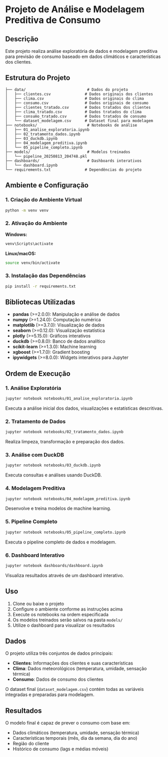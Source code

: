 # Projeto de Análise e Modelagem Preditiva de Consumo

## Descrição

Este projeto realiza análise exploratória de dados e modelagem preditiva para previsão de consumo baseado em dados climáticos e características dos clientes.

## Estrutura do Projeto

```
├── data/                           # Dados do projeto
│   ├── clientes.csv               # Dados originais dos clientes
│   ├── clima.csv                  # Dados originais do clima
│   ├── consumo.csv                # Dados originais de consumo
│   ├── clientes_tratado.csv       # Dados tratados dos clientes
│   ├── clima_tratado.csv          # Dados tratados do clima
│   ├── consumo_tratado.csv        # Dados tratados de consumo
│   └── dataset_modelagem.csv      # Dataset final para modelagem
├── notebooks/                      # Notebooks de análise
│   ├── 01_analise_exploratoria.ipynb
│   ├── 02_tratamento_dados.ipynb
│   ├── 03_duckdb.ipynb
│   ├── 04_modelagem_preditiva.ipynb
│   └── 05_pipeline_completo.ipynb
├── models/                         # Modelos treinados
│   └── pipeline_20250813_204748.pkl
├── dashboards/                     # Dashboards interativos
│   └── dashboard.ipynb
└── requirements.txt               # Dependências do projeto
```

## Ambiente e Configuração

### 1. Criação do Ambiente Virtual

```bash
python -m venv venv
```

### 2. Ativação do Ambiente

**Windows:**
```bash
venv\Scripts\activate
```

**Linux/macOS:**
```bash
source venv/bin/activate
```

### 3. Instalação das Dependências

```bash
pip install -r requirements.txt
```

## Bibliotecas Utilizadas

- **pandas** (>=2.0.0): Manipulação e análise de dados
- **numpy** (>=1.24.0): Computação numérica
- **matplotlib** (>=3.7.0): Visualização de dados
- **seaborn** (>=0.12.0): Visualização estatística
- **plotly** (>=5.15.0): Gráficos interativos
- **duckdb** (>=0.8.0): Banco de dados analítico
- **scikit-learn** (>=1.3.0): Machine learning
- **xgboost** (>=1.7.0): Gradient boosting
- **ipywidgets** (>=8.0.0): Widgets interativos para Jupyter

## Ordem de Execução

### 1. Análise Exploratória
```bash
jupyter notebook notebooks/01_analise_exploratoria.ipynb
```
Executa a análise inicial dos dados, visualizações e estatísticas descritivas.

### 2. Tratamento de Dados
```bash
jupyter notebook notebooks/02_tratamento_dados.ipynb
```
Realiza limpeza, transformação e preparação dos dados.

### 3. Análise com DuckDB
```bash
jupyter notebook notebooks/03_duckdb.ipynb
```
Executa consultas e análises usando DuckDB.

### 4. Modelagem Preditiva
```bash
jupyter notebook notebooks/04_modelagem_preditiva.ipynb
```
Desenvolve e treina modelos de machine learning.

### 5. Pipeline Completo
```bash
jupyter notebook notebooks/05_pipeline_completo.ipynb
```
Executa o pipeline completo de dados e modelagem.

### 6. Dashboard Interativo
```bash
jupyter notebook dashboards/dashboard.ipynb
```
Visualiza resultados através de um dashboard interativo.

## Uso

1. Clone ou baixe o projeto
2. Configure o ambiente conforme as instruções acima
3. Execute os notebooks na ordem especificada
4. Os modelos treinados serão salvos na pasta `models/`
5. Utilize o dashboard para visualizar os resultados

## Dados

O projeto utiliza três conjuntos de dados principais:
- **Clientes**: Informações dos clientes e suas características
- **Clima**: Dados meteorológicos (temperatura, umidade, sensação térmica)
- **Consumo**: Dados de consumo dos clientes

O dataset final (`dataset_modelagem.csv`) contém todas as variáveis integradas e preparadas para modelagem.

## Resultados

O modelo final é capaz de prever o consumo com base em:
- Dados climáticos (temperatura, umidade, sensação térmica)
- Características temporais (mês, dia da semana, dia do ano)
- Região do cliente
- Histórico de consumo (lags e médias móveis)
